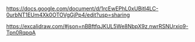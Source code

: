 https://docs.google.com/document/d/1rcEwEPhL0xUBjtI4LC-0urbNT1EUm4Xk0OTOVgGjPp4/edit?usp=sharing

https://excalidraw.com/#json=nBBftfqJKUL5We8NbpX9z,nwrRSNUrxio9-Tpn0RqpqA
